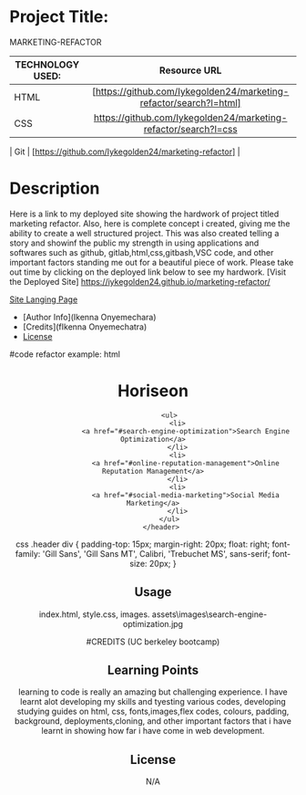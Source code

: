 # Project Title:
MARKETING-REFACTOR 

| TECHNOLOGY USED:         | Resource URL           | 
| ------------- |:-------------:| 
| HTML    | [https://github.com/Iykegolden24/marketing-refactor/search?l=html] 
| CSS     | https://github.com/Iykegolden24/marketing-refactor/search?l=css

| Git | [https://github.com/Iykegolden24/marketing-refactor]     |    

# Description 
Here is a link to my deployed site showing the hardwork of project titled marketing refactor. Also, here is complete concept i created, giving me the ability to create a well structured project. This was also created telling a story and showinf the public my strength in using applications and softwares such as github, gitlab,html,css,gitbash,VSC code, and other important factors standing me out for a beautiful piece of work. Please take out time by clicking on the deployed link below to see my hardwork.
[Visit the Deployed Site] https://iykegolden24.github.io/marketing-refactor/

[Site Langing Page](https://iykegolden24.github.io/marketing-refactor/#online-reputation-management)


* [Author Info](Ikenna Onyemechara)
* [Credits](fIkenna Onyemechatra)
* [License](N/A)


#code refactor example:
html
<body>
    <header class="header">
        <h1>Hori<span class="seo">seo</span>n</h1>
        
            <ul>
                <li>
                    <a href="#search-engine-optimization">Search Engine Optimization</a>
                </li>
                <li>
                    <a href="#online-reputation-management">Online Reputation Management</a>
                </li>
                <li>
                    <a href="#social-media-marketing">Social Media Marketing</a>
                </li>
            </ul>
        </header>

css
.header div {
    padding-top: 15px;
    margin-right: 20px;
    float: right;
    font-family: 'Gill Sans', 'Gill Sans MT', Calibri, 'Trebuchet MS', sans-serif;
    font-size: 20px;
}

## Usage 
index.html, style.css, images. 
assets\images\search-engine-optimization.jpg


#CREDITS (UC berkeley bootcamp)


## Learning Points 
learning to code is really an amazing but challenging experience. I have learnt alot developing my skills and tyesting various codes, developing studying guides on html, css, fonts,images,flex codes, colours, padding, background, deployments,cloning, and other important factors that i have learnt in showing how far i have come in web development. 


## License
N/A













